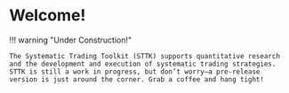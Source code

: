 # Welcome!


[//]: # (This Quickstart Guide will introduce you to some &#40;!&#41; of its key features.)

!!! warning "Under Construction!"

    The Systematic Trading Toolkit (STTK) supports quantitative research and the development and execution of systematic trading strategies.
    STTK is still a work in progress, but don’t worry—a pre-release version is just around the corner. Grab a coffee and hang tight!

